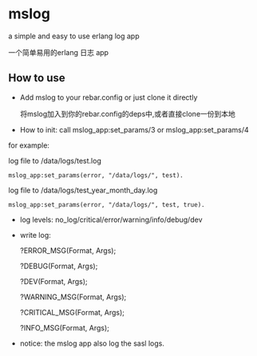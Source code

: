 mslog
=====

a simple and easy to use erlang log app

一个简单易用的erlang 日志 app

How to use
------

* Add mslog to your rebar.config or just clone it directly

   将mslog加入到你的rebar.config的deps中,或者直接clone一份到本地


* How to init: call mslog_app:set_params/3 or mslog_app:set_params/4

for example:

log file to /data/logs/test.log

    mslog_app:set_params(error, "/data/logs/", test).

log file to /data/logs/test_year_month_day.log

    mslog_app:set_params(error, "/data/logs/", test, true).

* log levels: no_log/critical/error/warning/info/debug/dev

* write log:

    ?ERROR_MSG(Format, Args);
    
    ?DEBUG(Format, Args);
    
    ?DEV(Format, Args);
    
    ?WARNING_MSG(Format, Args);
    
    ?CRITICAL_MSG(Format, Args);
    
    ?INFO_MSG(Format, Args);


* notice: the mslog app also log the sasl logs.

